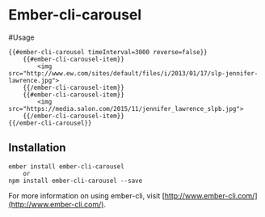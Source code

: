 # Ember-cli-carousel

#Usage

    {{#ember-cli-carousel timeInterval=3000 reverse=false}}
        {{#ember-cli-carousel-item}}
            <img src="http://www.ew.com/sites/default/files/i/2013/01/17/slp-jennifer-lawrence.jpg">
        {{/ember-cli-carousel-item}}
        {{#ember-cli-carousel-item}}
            <img src="https://media.salon.com/2015/11/jennifer_lawrence_slpb.jpg">
        {{/ember-cli-carousel-item}}
    {{/ember-cli-carousel}}



## Installation

    ember install ember-cli-carousel
        or
    npm install ember-cli-carousel --save



For more information on using ember-cli, visit [http://www.ember-cli.com/](http://www.ember-cli.com/).
